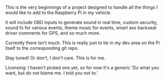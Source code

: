This is the very beginnings of a project designed to handle all the things I would like to add to the Raspberry Pi in my vehicle.

It will include OBD inputs to generate sound in real time, custom security, sound fx for various events, theme music for events, smart ass backseat driver comments for GPS, and so much more.

Currently there isn't much. This is really just to tie in my dev area on the Pi itself to the corresponding git repo.

Stay tuned! Or don't, I don't care. This is for me.

Licensing: I haven't picked one yet, so for now it's a generic 'Do what you want, but do not blame me. I told you not to.'

